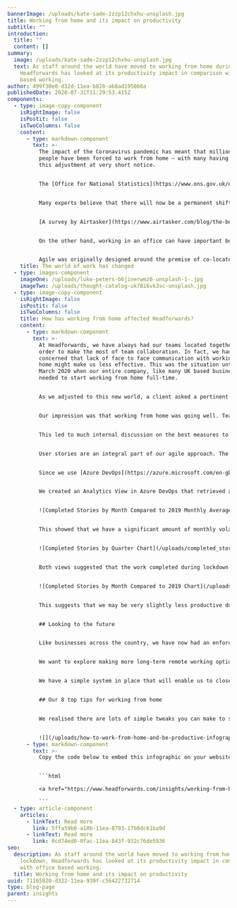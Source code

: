 ```yaml
---
bannerImage: /uploads/kate-sade-2zzp12chxhu-unsplash.jpg
title: Working from home and its impact on productivity
subtitle: ""
introduction:
  title: ""
  content: []
summary:
  image: /uploads/kate-sade-2zzp12chxhu-unsplash.jpg
  text: As staff around the world have moved to working from home during lockdown,
    Headforwards has looked at its productivity impact in comparison with office
    based working.
author: 499f30e0-d32d-11ea-b828-ab8ad195066a
publishedDate: 2020-07-31T11:29:53.415Z
components:
  - type: image-copy-component
    isRightImage: false
    isPostit: false
    isTwoColumns: false
    content:
      - type: markdown-component
        text: >-
          The impact of the Coronavirus pandemic has meant that millions of
          people have been forced to work from home – with many having to make
          this adjustment at very short notice.  


          The [Office for National Statistics](https://www.ons.gov.uk/employmentandlabourmarket/peopleinwork/employmentandemployeetypes/bulletins/coronavirusandhomeworkingintheuk/april2020#main-points) says that 49% of UK workers reported working from home at some point in the seven days to 14 June 2020. The fact that so many people have now had this experience is likely to lead to a major change in working practices in the future.


          Many experts believe that there will now be a permanent shift to more working from home. This is because the experience of home working has demonstrated to businesses and their employees the range of benefits that it can bring. Working from home can allow people to work smarter and to achieve more with their time and resources, as well as achieve a better work-life balance. Staff can avoid the need for commuting and the stress associated with it, freeing up more time and energy to be invested in productive work.  These factors can improve staff morale and lead to better staff retention and loyalty. There is certainly evidence building to prove the case that home working can enhance productivity.


          [A survey by Airtasker](https://www.airtasker.com/blog/the-benefits-of-working-from-home/) in the USA found that remote employees work more. On average, remote employees worked 1.4 more days every month, or almost 17 more days every year, than those who worked in an office. Meanwhile, research by Jabra in June 2020 has indicated that a majority of people working from home during the pandemic felt that they were more productive as a result.


          On the other hand, working in an office can have important benefits too. The value of face to face communications and a sense of personal connection is enormous and this can be an important contributor to staff motivation. Simple things such as shared whiteboards can be surprisingly helpful. There is also the ‘buzz’ of the office, which is impossible to replicate in a virtual environment. Even random chats at the watercooler can spark ideas and identify new opportunities or solutions.


          Agile was originally designed around the premise of co-located teams and so it is quite a change for an [Agile company](https://www.headforwards.com/who-we-are/what-we-believe/) to experience working in a completely different way.
    title: The world of work has changed
  - type: images-component
    imageOne: /uploads/luke-peters-b6jinerwmz0-unsplash-1-.jpg
    imageTwo: /uploads/thought-catalog-uk78i6vk3sc-unsplash.jpg
  - type: image-copy-component
    isRightImage: false
    isPostit: false
    isTwoColumns: false
    title: How has working from home affected Headforwards?
    content:
      - type: markdown-component
        text: >-
          At Headforwards, we have always had our teams located together, in
          order to make the most of team collaboration. In fact, we had been
          concerned that lack of face to face communication with working from
          home might make us less effective. This was the situation until 23rd
          March 2020 when our entire company, like many UK based businesses,
          needed to start working from home full-time. 


          As we adjusted to this new world, a client asked a pertinent question: ‘Has working from home impacted our productivity?’


          Our impression was that working from home was going well. Teams had adapted to the new working practices, communication was very good, and our feeling was that we were delivering at least as much as before lockdown. After all, we were used to working remotely with our clients, so this was just an extension of that practice. But could we prove it? Could we use the data we have to measure our productivity and use that as an ongoing indicator of our performance?


          This led to much internal discussion on the best measures to use. We wanted something easy to capture and also easy to explain to anyone who looked at the reports but also indicative of the value we were delivering. We ultimately settled on simply measuring the number of user stories the teams delivered over time.


          User stories are an integral part of our agile approach. The purpose of them is to encourage the team to focus on the value of the requirement. They are expressed from the point of view of the user and explain the reason for the functionality and the benefit it will bring. Our teams are used to focusing on delivering the most valuable stories first, so we were comfortable that using the number of stories completed was a good proxy for measuring productivity.


          Since we use [Azure DevOps](https://azure.microsoft.com/en-gb/services/devops/) to keep track of all the teams’ backlogs, we had a few reporting options available to us. We decided to build reports using Microsoft’s Power BI platform which had good integrations with Azure DevOps and enabled us to easily extend our reporting to pull in additional datasets and make the reports available to people who do not use Azure DevOps often.


          We created an Analytics View in Azure DevOps that retrieved a historical summary of all our teams work since the start of 2019. This let us see every change to a story’s status over time and was the basis of our historical reporting. Using Power BI measures, we calculated the average number of stories that we completed each month during 2019 and used this as a comparison with 2020 data.


          ![Completed Stories by Month Compared to 2019 Monthly Average Chart](/uploads/completed_stories_by_month_compared_2019_monthly_average_chart.png "Completed Stories by Month Compared to 2019 Monthly Average Chart")


          This showed that we have a significant amount of monthly volatility with the number of stories that the teams completed each month. Looking at the data from the start of 2019 there does not appear to be a clear yearly trend, although January and August do appear to be lower than other months. We also compared the number of stories completed by quarter rather than by month. This showed similar volatility, but trends were less obvious.


          ![Completed Stories by Quarter Chart](/uploads/completed_stories_by_quarter_chart.png "Completed Stories by Quarter Chart")


          Both views suggested that the work completed during lockdown was within our expected levels of volatility. After a surprisingly strong March, our delivery levels settled to a similar level to 2019. This indicated that the lockdown had not negatively impacted our delivery productivity. While we were building high level reporting, we compared our 2020 data to the equivalent month in 2019 to see if that highlighted any areas for concern.


          ![Completed Stories by Month Compared to 2019 Chart](/uploads/completed_stories_by_month_compared_2019_chart.png "Completed Stories by Month Compared to 2019 Chart")


          This suggests that we may be very slightly less productive during Q2 than we were during Q2 2019. However, the difference is very small and during Q1 we delivered noticeably more than Q1 2019. It is not uncommon for teams to have a slight dip in their output after periods of higher than normal delivery, so this was not a concern for us. In summary, using Power BI and data already within our backlog management system, we quickly created a report that gave us confidence that the very different working arrangements during Q2 2020 have not had a significant impact on our delivery.


          ## Looking to the future


          Like businesses across the country, we have now had an enforced ‘test’ of working from home, from which we have learnt a great deal.


          We want to explore making more long-term remote working options available to staff in future but without losing the collaborative benefits of office working. It may be that the ideal solution is a mix of working environments, building on the respective benefits of both.


          We have a simple system in place that will enable us to closely monitor our productivity into the future – wherever our teams are located.


          ## Our 8 top tips for working from home


          We realised there are lots of simple tweaks you can make to stay productive while working from home and have compiled the best ones into a [handy infographic](https://deploy-preview-176--headforwards-website2.netlify.app/uploads/how-to-work-from-home-and-be-productive-infographic-headforwards-850x5557.jpg), so you can try them all and see what works for you.


          ![](/uploads/how-to-work-from-home-and-be-productive-infographic-headforwards.jpg)
      - type: markdown-component
        text: >-
          Copy the code below to embed this infographic on your website


          ```html

          <a href="https://www.headforwards.com/insights/working-from-home-and-its-impact-on-productivity/"><img style="width:100%;" src="https://www.headforwards.com/uploads/how-to-work-from-home-and-be-productive-infographic-headforwards-850x5557.jpg"></a><br>Infographic by headforwards <a href="headforwards.com">Headforwards</a>

          ```
  - type: article-component
    articles:
      - linkText: Read more
        link: 5ffa59b0-a18b-11ea-8793-17b8dc61ba9d
      - linkText: Read more
        link: 0cd74ed0-0fac-11ea-843f-932c76de5936
seo:
  description: As staff around the world have moved to working from home during
    lockdown, Headforwards has looked at its productivity impact in comparison
    with office based working.
  title: Working from home and its impact on productivity
uuid: 71165820-d322-11ea-939f-c56422732714
type: blog-page
parent: insights
---
```


